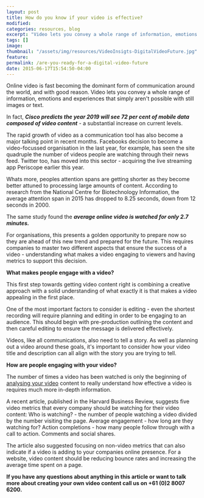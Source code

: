 ```yaml
---
layout: post
title: How do you know if your video is effective?
modified:
categories: resources, blog
excerpt: "Video lets you convey a whole range of information, emotions and experiences that simply aren't possible with still images or text. Are you ready to make the change?"
tags: []
image:
thumbnail: "/assets/img/resources/VideoInsigts-DigitalVideoFuture.jpg"
feature:
permalink: /are-you-ready-for-a-digital-video-future
date: 2015-06-17T15:54:50-04:00
---
```


Online video is fast becoming the dominant form of communication around the world, and with good reason. Video lets you convey a whole range of information, emotions and experiences that simply aren't possible with still images or text.

In fact, <em><strong>Cisco predicts the year 2019 will see 72 per cent of mobile data composed of video content</strong></em> - a substantial increase on current levels.

The rapid growth of video as a communication tool has also become a major talking point in recent months. Facebooks decision to become a video-focussed organisation in the last year, for example, has seen the site quadruple the number of videos people are watching through their news feed. Twitter too, has moved into this sector - acquiring the live streaming app Periscope earlier this year.

Whats more, peoples attention spans are getting shorter as they become better attuned to processing large amounts of content. According to research from the National Centre for Biotechnology Information, the average attention span in 2015 has dropped to 8.25 seconds, down from 12 seconds in 2000.

The same study found the <em><strong>average online video is watched for only 2.7 minutes.</strong></em>

For organisations, this presents a golden opportunity to prepare now so they are ahead of this new trend and prepared for the future. This requires companies to master two different aspects that ensure the success of a video - understanding what makes a video engaging to viewers and having metrics to support this decision.

<strong>What makes people engage with a video?</strong>

This first step towards getting video content right is combining a creative approach with a solid understanding of what exactly it is that makes a video appealing in the first place.

One of the most important factors to consider is editing - even the shortest recording will require planning and editing in order to be engaging to an audience. This should begin with pre-production outlining the content and then careful editing to ensure the message is delivered effectively.

Videos, like all communications, also need to tell a story. As well as planning out a video around these goals, it's important to consider how your video title and description can all align with the story you are trying to tell.

<strong>How are people engaging with your video?</strong>

The number of times a video has been watched is only the beginning of <a href="http://viocorp.com/manage/?tab=6">analysing your video</a> content to really understand how effective a video is requires much more in-depth information.

A recent article, published in the Harvard Business Review, suggests five video metrics that every company should be watching for their video content:
Who is watching? - the number of people watching a video divided by the number visiting the page.
Average engagement - how long are they watching for?
Action completions - how many people follow through with a call to action.
Comments and social shares.

The article also suggested focusing on non-video metrics that can also indicate if a video is adding to your companies online presence. For a website, video content should be reducing bounce rates and increasing the average time spent on a page.

<strong>If you have any questions about anything in this article or want to talk more about creating your own video content call us on +61 (0)2 8007 6200.</strong>